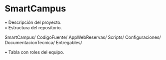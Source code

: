 # SmartCampus
• Descripción del proyecto. <br>
• Estructura del repositorio. <br>
<p>
SmartCampus/
  CodigoFuente/
    AppWebReservas/
    Scripts/
    Configuraciones/
  DocumentacionTecnica/
  Entregables/
</p>
• Tabla con roles del equipo.
